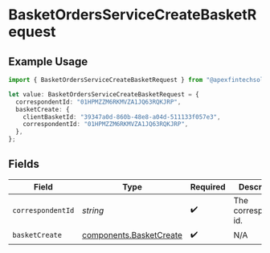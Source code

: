 # BasketOrdersServiceCreateBasketRequest

## Example Usage

```typescript
import { BasketOrdersServiceCreateBasketRequest } from "@apexfintechsolutions/ascend-sdk/models/operations";

let value: BasketOrdersServiceCreateBasketRequest = {
  correspondentId: "01HPMZZM6RKMVZA1JQ63RQKJRP",
  basketCreate: {
    clientBasketId: "39347a0d-860b-48e8-a04d-511133f057e3",
    correspondentId: "01HPMZZM6RKMVZA1JQ63RQKJRP",
  },
};
```

## Fields

| Field                                                              | Type                                                               | Required                                                           | Description                                                        | Example                                                            |
| ------------------------------------------------------------------ | ------------------------------------------------------------------ | ------------------------------------------------------------------ | ------------------------------------------------------------------ | ------------------------------------------------------------------ |
| `correspondentId`                                                  | *string*                                                           | :heavy_check_mark:                                                 | The correspondent id.                                              | 01HPMZZM6RKMVZA1JQ63RQKJRP                                         |
| `basketCreate`                                                     | [components.BasketCreate](../../models/components/basketcreate.md) | :heavy_check_mark:                                                 | N/A                                                                |                                                                    |
